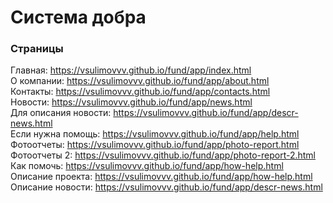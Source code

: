 # Система добра

### Страницы

Главная: https://vsulimovvv.github.io/fund/app/index.html  
О компании: https://vsulimovvv.github.io/fund/app/about.html  
Контакты: https://vsulimovvv.github.io/fund/app/contacts.html  
Новости: https://vsulimovvv.github.io/fund/app/news.html  
Для описания новости: https://vsulimovvv.github.io/fund/app/descr-news.html  
Если нужна помощь: https://vsulimovvv.github.io/fund/app/help.html  
Фотоотчеты: https://vsulimovvv.github.io/fund/app/photo-report.html  
Фотоотчеты 2: https://vsulimovvv.github.io/fund/app/photo-report-2.html  
Как помочь: https://vsulimovvv.github.io/fund/app/how-help.html  
Описание проекта: https://vsulimovvv.github.io/fund/app/how-help.html  
Описание новости: https://vsulimovvv.github.io/fund/app/descr-news.html  
